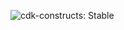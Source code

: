 ![cdk-constructs: Stable](https://img.shields.io/badge/cdk--constructs-stable-success.svg?style=for-the-badge)